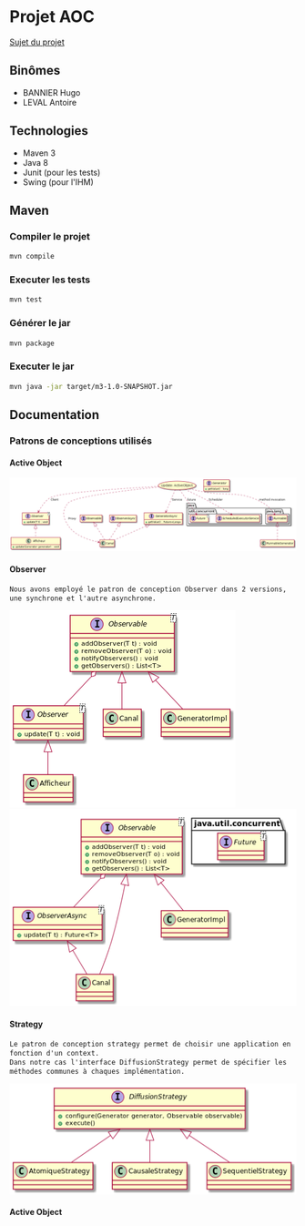 # Projet AOC

[Sujet du projet](TP_observer_parallele.pdf)

## Binômes
* BANNIER Hugo
* LEVAL Antoire 

## Technologies
* Maven 3
* Java 8
* Junit (pour les tests)
* Swing (pour l'IHM)

## Maven

### Compiler le projet
  ```bash
  mvn compile
  ```
### Executer les tests
  ```bash
  mvn test
  ```

### Générer le jar
  ```bash
  mvn package
  ```
### Executer le jar
  ```bash
  mvn java -jar target/m3-1.0-SNAPSHOT.jar
  ```
 

## Documentation

### Patrons de conceptions utilisés

#### Active Object
![Pattern observer sync](./schema/png/schema_active_object.png)

#### Observer
```
Nous avons employé le patron de conception Observer dans 2 versions, une synchrone et l'autre asynchrone.
```
![Pattern observer sync](./schema/png/schema_observer_synchrone.png)
![Pattern observer sync](./schema/png/schema_observer_asynchrone.png)
#### Strategy
```
Le patron de conception strategy permet de choisir une application en fonction d'un context.
Dans notre cas l'interface DiffusionStrategy permet de spécifier les méthodes communes à chaques implémentation. 
```
![Pattern strategy](./schema/png/schema_strategy.png)
#### Active Object
#### 